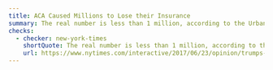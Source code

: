 ```yaml
---
title: ACA Caused Millions to Lose their Insurance
summary: The real number is less than 1 million, according to the Urban Institute.
checks:
  - checker: new-york-times
    shortQuote: The real number is less than 1 million, according to the Urban Institute.
    url: https://www.nytimes.com/interactive/2017/06/23/opinion/trumps-lies.html
---
```

